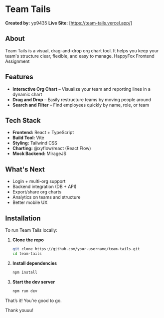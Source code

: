 
# Team Tails

**Created by:** yp9435
**Live Site:** \[https://team-tails.vercel.app/]

## About

Team Tails is a visual, drag-and-drop org chart tool. It helps you keep your team's structure clear, flexible, and easy to manage. HappyFox Frontend Assignment

## Features

* **Interactive Org Chart** – Visualize your team and reporting lines in a dynamic chart
* **Drag and Drop** – Easily restructure teams by moving people around
* **Search and Filter** – Find employees quickly by name, role, or team

## Tech Stack

* **Frontend:** React + TypeScript
* **Build Tool:** Vite
* **Styling:** Tailwind CSS
* **Charting:** @xyflow/react (React Flow)
* **Mock Backend:** MirageJS

## What's Next

* Login + multi-org support
* Backend integration (DB + API)
* Export/share org charts
* Analytics on teams and structure
* Better mobile UX

## Installation

To run Team Tails locally:

1. **Clone the repo**

   ```bash
   git clone https://github.com/your-username/team-tails.git  
   cd team-tails  
   ```

2. **Install dependencies**

   ```bash
   npm install  
   ```

3. **Start the dev server**

   ```bash
   npm run dev  
   ```

That’s it! You’re good to go.

Thank youuu!
